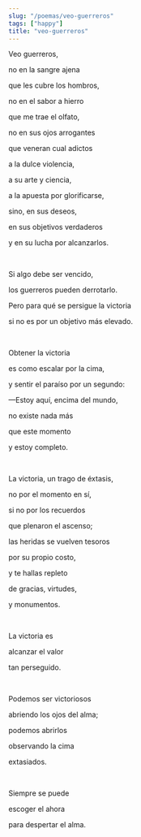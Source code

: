 ```yaml
---
slug: "/poemas/veo-guerreros"
tags: ["happy"]
title: "veo-guerreros"
---
```

Veo guerreros,

no en la sangre ajena

que les cubre los hombros,

no en el sabor a hierro

que me trae el olfato,

no en sus ojos arrogantes

que veneran cual adictos

a la dulce violencia,

a su arte y ciencia,

a la apuesta por glorificarse,

sino, en sus deseos,

en sus objetivos verdaderos

y en su lucha por alcanzarlos.

&nbsp;

Si algo debe ser vencido,

los guerreros pueden derrotarlo.

Pero para qué se persigue la victoria

si no es por un objetivo más elevado.

&nbsp;

Obtener la victoria

es como escalar por la cima,

y sentir el paraíso por un segundo:

—Estoy aquí, encima del mundo,

no existe nada más

que este momento

y estoy completo.

&nbsp;

La victoria, un trago de éxtasis,

no por el momento en sí,

si no por los recuerdos

que plenaron el ascenso;

las heridas se vuelven tesoros

por su propio costo,

y te hallas repleto

de gracias, virtudes,

y monumentos.

&nbsp;

La victoria es

alcanzar el valor

tan perseguido.

&nbsp;

Podemos ser victoriosos

abriendo los ojos del alma;

podemos abrirlos

observando la cima

extasiados.

&nbsp;

Siempre se puede

escoger el ahora

para despertar el alma.